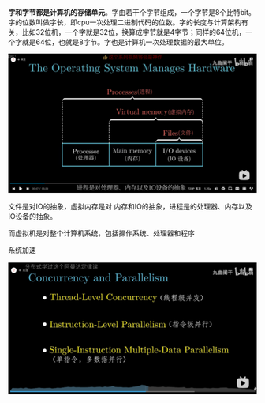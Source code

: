 **字和字节都是计算机的存储单元**。字由若干个字节组成，一个字节是8个比特bit。字的位数叫做字长，即cpu一次处理二进制代码的位数。字的长度与计算架构有关，比如32位机，一个字就是32位，换算成字节就是4字节；同样的64位机，一个字就是64位，也就是8字节。字也是计算机一次处理数据的最大单位。



![image-20231125124715016](img/csapp/image-20231125124715016.png)

文件是对IO的抽象，虚拟内存是对 内存和IO的抽象，进程是的处理器、内存以及IO设备的抽象。

而虚拟机是对整个计算机系统，包括操作系统、处理器和程序





系统加速

![image-20231125140008625](img/csapp/image-20231125140008625.png)